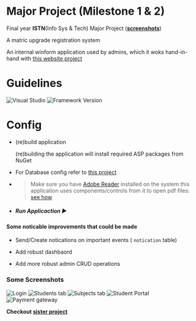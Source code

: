 # Major Project (Milestone 1 & 2)

Final year **ISTN**(Info Sys & Tech) Major Project (**[screenshots](https://github.com/MpiloNtombela/RegistrationSystem-FES#some-screenshots)**)

A matric upgrade registration system

An internal winform application used by admins, which it woks hand-in-hand with [this website project](https://github.com/MpiloNtombela/MajorProject-Site)

# Guidelines

![Visual Studio](https://img.shields.io/badge/Visual%20Studio-2019-purple)
  ![Framework Version](https://img.shields.io/badge/.Net%20Framework-4.6.1-blue)

# Config

- (re)build application
  
  (re)building the application will install required ASP packages from NuGet

- For Database config refer to [this project](https://github.com/MpiloNtombela/MajorProject-Site)

- > Make sure you have [Adobe Reader](https://get.adobe.com/reader/) installed on the system this application uses components/controls from it to open pdf files: [see how](https://www.csharp-console-examples.com/general/pdf-reader-in-c-windows-form/)

- ##### Run Applicaction ▶

#### Some noticable improvements that could be made

- Send/Create notications on important events ( ``notication`` table)

- Add robust dashbaord

- Add more robust admin CRUD operations

### Some Screenshots

![Login](https://user-images.githubusercontent.com/72506370/147422530-12cc8e7e-1ce9-46f6-9a11-184e9a7f32f7.png)
![Students tab](https://user-images.githubusercontent.com/72506370/147422740-256d0630-1e8b-42f0-96a9-0bd66401e413.png)
![Subjects tab](https://user-images.githubusercontent.com/72506370/147422845-5f2d22ba-7d5c-40c1-90a8-2bb74ee912fb.png)
![Student Portal](https://user-images.githubusercontent.com/72506370/147422544-cab5793f-1077-46b3-94f5-1481b031fe45.png)
![Payment gateway](https://user-images.githubusercontent.com/72506370/147422540-56a85573-2a0e-4f17-a480-cba974cbe90a.png)



**Checkout [sister project](https://github.com/MpiloNtombela/MajorProject-Site)**
